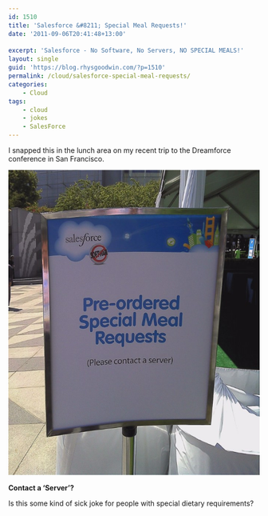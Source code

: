 ```yaml
---
id: 1510
title: 'Salesforce &#8211; Special Meal Requests!'
date: '2011-09-06T20:41:48+13:00'

excerpt: 'Salesforce - No Software, No Servers, NO SPECIAL MEALS!'
layout: single
guid: 'https://blog.rhysgoodwin.com/?p=1510'
permalink: /cloud/salesforce-special-meal-requests/
categories:
    - Cloud
tags:
    - cloud
    - jokes
    - SalesForce
---
```


I snapped this in the lunch area on my recent trip to the Dreamforce conference in San Francisco.

[![](/content/uploads/2011/09/PleaseContactAServer.jpg "Please Contact a Server")](/content/uploads/2011/09/PleaseContactAServer.jpg)

**Contact a ‘Server’?**

Is this some kind of sick joke for people with special dietary requirements?